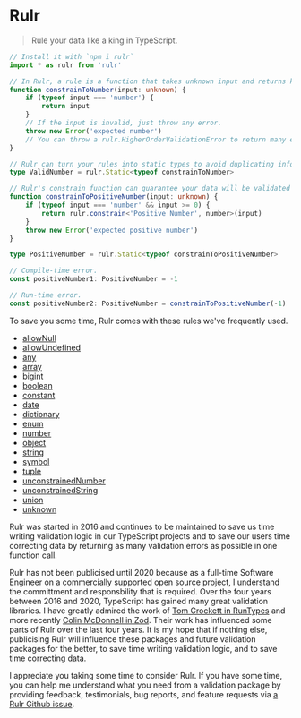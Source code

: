 # Rulr

> Rule your data like a king in TypeScript.

```ts
// Install it with `npm i rulr`
import * as rulr from 'rulr'

// In Rulr, a rule is a function that takes unknown input and returns known valid output.
function constrainToNumber(input: unknown) {
	if (typeof input === 'number') {
		return input
	}
	// If the input is invalid, just throw any error.
	throw new Error('expected number')
	// You can throw a rulr.HigherOrderValidationError to return many errors.
}

// Rulr can turn your rules into static types to avoid duplicating information.
type ValidNumber = rulr.Static<typeof constrainToNumber>

// Rulr's constrain function can guarantee your data will be validated at runtime.
function constrainToPositiveNumber(input: unknown) {
	if (typeof input === 'number' && input >= 0) {
		return rulr.constrain<'Positive Number', number>(input)
	}
	throw new Error('expected positive number')
}

type PositiveNumber = rulr.Static<typeof constrainToPositiveNumber>

// Compile-time error.
const positiveNumber1: PositiveNumber = -1

// Run-time error.
const positiveNumber2: PositiveNumber = constrainToPositiveNumber(-1)
```

To save you some time, Rulr comes with these rules we've frequently used.

- [allowNull](./src/higherOrderRules/allowNull/readme.md)
- [allowUndefined](./src/higherOrderRules/allowUndefined/readme.md)
- [any](./src/valueRules/any/readme.md)
- [array](./src/higherOrderRules/array/readme.md)
- [bigint](./src/valueRules/bigint/readme.md)
- [boolean](./src/valueRules/boolean/readme.md)
- [constant](./src/valueRules/constant/readme.md)
- [date](./src/valueRules/date/readme.md)
- [dictionary](./src/higherOrderRules/dictionary/readme.md)
- [enum](./src/valueRules/enum/readme.md)
- [number](./src/constrainedValues/number/readme.md)
- [object](./src/higherOrderRules/object/readme.md)
- [string](./src/constrainedValues/string/readme.md)
- [symbol](./src/valueRules/symbol/readme.md)
- [tuple](./src/higherOrderRules/tuple/readme.md)
- [unconstrainedNumber](./src/valueRules/unconstrainedNumber/readme.md)
- [unconstrainedString](./src/valueRules/unconstrainedString/readme.md)
- [union](./src/higherOrderRules/union/readme.md)
- [unknown](./src/valueRules/unknown/readme.md)

Rulr was started in 2016 and continues to be maintained to save us time writing validation logic in our TypeScript projects and to save our users time correcting data by returning as many validation errors as possible in one function call.

Rulr has not been publicised until 2020 because as a full-time Software Engineer on a commercially supported open source project, I understand the committment and responsbility that is required. Over the four years between 2016 and 2020, TypeScript has gained many great validation libraries. I have greatly admired the work of [Tom Crockett in RunTypes](https://github.com/pelotom/runtypes) and more recently [Colin McDonnell in Zod](https://github.com/vriad/zod). Their work has influenced some parts of Rulr over the last four years. It is my hope that if nothing else, publicising Rulr will influence these packages and future validation packages for the better, to save time writing validation logic, and to save time correcting data.

I appreciate you taking some time to consider Rulr. If you have some time, you can help me understand what you need from a validation package by providing feedback, testimonials, bug reports, and feature requests via [a Rulr Github issue](https://github.com/ryansmith94/rulr/issues).
